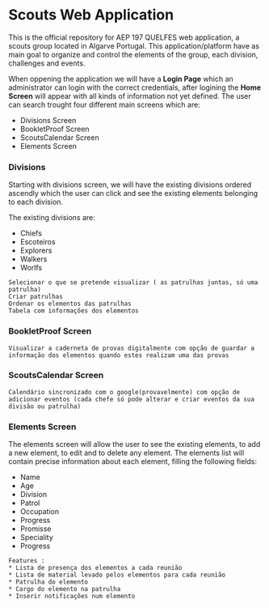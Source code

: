 # Scouts Web Application

This is the official repository for AEP 197 QUELFES web application, a scouts group located in Algarve Portugal. This application/platform have as main goal to organize and control the elements of the group, each division, challenges and events. 

When oppening the application we will have a **Login Page** which an administrator can login with the correct credentials, after logining the **Home Screen** will appear with all kinds of information not yet defined. The user can search trought four different main screens which are:

* Divisions Screen
* BookletProof Screen
* ScoutsCalendar Screen
* Elements Screen

### Divisions

Starting with divisions screen, we will have the existing divisions ordered ascendly which the user can click and see the existing elements belonging to each division. 

The existing divisions are:

* Chiefs
* Escoteiros
* Explorers
* Walkers
* Worlfs

```
Selecionar o que se pretende visualizar ( as patrulhas juntas, só uma patrulha)
Criar patrulhas
Ordenar os elementos das patrulhas
Tabela com informações dos elementos
``` 

### BookletProof Screen

```
Visualizar a caderneta de provas digitalmente com opção de guardar a informação dos elementos quando estes realizam uma das provas
```
### ScoutsCalendar Screen

```
Calendário sincronizado com o google(provavelmente) com opção de adicionar eventos (cada chefe só pode alterar e criar eventos da sua divisão ou patrulha)
```
### Elements Screen

The elements screen will allow the user to see the existing elements, to add a new element, to edit and to delete any element.
The elements list will contain precise information about each element, filling the following fields: 

* Name
* Age
* Division
* Patrol
* Occupation
* Progress
* Promisse
* Speciality
* Progress

```
Features :
* Lista de presença dos elementos a cada reunião
* Lista de material levado pelos elementos para cada reunião
* Patrulha do elemento
* Cargo do elemento na patrulha
* Inserir notificações num elemento
```
